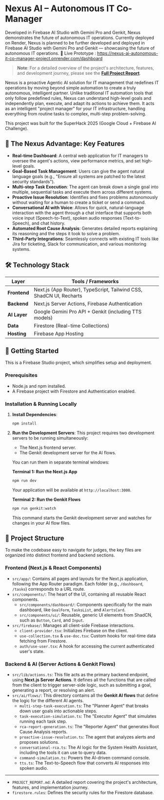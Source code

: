 # Nexus AI – Autonomous IT Co-Manager

Developed in Firebase AI Studio with Gemini Pro and Genkit, Nexus demonstrates the future of autonomous IT operations. Currently deployed on Render, Nexus is planned to be further developed and deployed in Firebase AI Studio with Gemini Pro and Genkit — showcasing the future of autonomous IT operations. 🔗 Live Prototype : https://nexus-ai-autonomous-it-co-manager-project.onrender.com/dashboard

> **Note**: For a detailed overview of the project's architecture, features, and development journey, please see the [**Full Project Report**](./PROJECT_REPORT.md).

Nexus is a proactive Agentic AI solution for IT management that redefines IT operations by moving beyond simple automation to create a truly autonomous, intelligent partner. Unlike traditional IT automation tools that only follow predefined rules, Nexus can understand high-level goals and independently plan, execute, and adapt its actions to achieve them. It acts as an intelligent "project manager" for your IT infrastructure, handling everything from routine tasks to complex, multi-step problem-solving.

This project was built for the SuperHack 2025 (Google Cloud + Firebase AI Challenge).

## 🚀 The Nexus Advantage: Key Features

*   **Real-time Dashboard**: A central web application for IT managers to oversee the agent's actions, view performance metrics, and set high-level goals.
*   **Goal-Based Task Management**: Users can give the agent natural language goals (e.g., "Ensure all systems are patched to the latest security standards").
*   **Multi-step Task Execution**: The agent can break down a single goal into multiple, sequential tasks and execute them across different systems.
*   **Proactive Issue Resolution**: Identifies and fixes problems autonomously without waiting for a human to create a ticket or send a command.
*   **Conversational AI with Voice**: Allows for quick, natural-language interaction with the agent through a chat interface that supports both voice input (Speech-to-Text), spoken audio responses (Text-to-Speech), and chat history.
*   **Automated Root Cause Analysis**: Generates detailed reports explaining its reasoning and the steps it took to solve a problem.
*   **Third-Party Integrations**: Seamlessly connects with existing IT tools like Jira for ticketing, Slack for communication, and various monitoring systems.

## 🛠️ Technology Stack

| Layer      | Tools / Frameworks                                        |
|------------|-----------------------------------------------------------|
| **Frontend**   | Next.js (App Router), TypeScript, Tailwind CSS, ShadCN UI, Recharts |
| **Backend**    | Next.js Server Actions, Firebase Authentication           |
| **AI Layer**   | Google Gemini Pro API + Genkit (including TTS models)     |
| **Data**       | Firestore (Real-time Collections)                         |
| **Hosting**    | Firebase App Hosting                                      |

## 🏁 Getting Started

This is a Firebase Studio project, which simplifies setup and deployment.

### Prerequisites

*   Node.js and npm installed.
*   A Firebase project with Firestore and Authentication enabled.

### Installation & Running Locally

1.  **Install Dependencies**:
    ```bash
    npm install
    ```

2.  **Run the Development Servers**:
    This project requires two development servers to be running simultaneously:
    *   The Next.js frontend server.
    *   The Genkit development server for the AI flows.

    You can run them in separate terminal windows:

    **Terminal 1: Run the Next.js App**
    ```bash
    npm run dev
    ```
    Your application will be available at `http://localhost:3000`.

    **Terminal 2: Run the Genkit Flows**
    ```bash
    npm run genkit:watch
    ```
    This command starts the Genkit development server and watches for changes in your AI flow files.

## 📂 Project Structure

To make the codebase easy to navigate for judges, the key files are organized into distinct frontend and backend sections.

### Frontend (Next.js & React Components)

*   `src/app/`: Contains all pages and layouts for the Next.js application, following the App Router paradigm. Each folder (e.g., `/dashboard`, `/tasks`) corresponds to a URL route.
*   `src/components/`: The heart of the UI, containing all reusable React components.
    *   `src/components/dashboard/`: Components specifically for the main dashboard, like `GoalForm`, `TasksList`, and `AlertsCard`.
    *   `src/components/ui/`: Reusable, generic UI elements from ShadCN, such as `Button`, `Card`, and `Input`.
*   `src/firebase/`: Manages all client-side Firebase interactions.
    *   `client-provider.tsx`: Initializes Firebase on the client.
    *   `use-collection.tsx` & `use-doc.tsx`: Custom hooks for real-time data fetching from Firestore.
    *   `auth/use-user.tsx`: A hook for accessing the current authenticated user's state.

### Backend & AI (Server Actions & Genkit Flows)

*   `src/lib/actions.ts`: This file acts as the primary backend endpoint, using **Next.js Server Actions**. It defines all the functions that are called from the client to trigger server-side logic, such as submitting a goal, generating a report, or resolving an alert.
*   `src/ai/flows/`: This directory contains all the **Genkit AI flows** that define the logic for the different AI agents.
    *   `multi-step-task-execution.ts`: The "Planner Agent" that breaks down user goals into actionable steps.
    *   `task-execution-simulation.ts`: The "Executor Agent" that simulates running each task step.
    *   `rca-report-generation.ts`: The "Reporter Agent" that generates Root Cause Analysis reports.
    *   `proactive-issue-resolution.ts`: The agent that analyzes alerts and proposes solutions.
    *   `conversational-rca.ts`: The AI logic for the System Health Assistant, including the tools it can use to query data.
    *   `command-simulation.ts`: Powers the AI-driven command console.
    *   `tts.ts`: The Text-to-Speech flow that converts AI responses into spoken audio.

---
*   `PROJECT_REPORT.md`: A detailed report covering the project's architecture, features, and implementation journey.
*   `firestore.rules`: Defines the security rules for the Firestore database.
